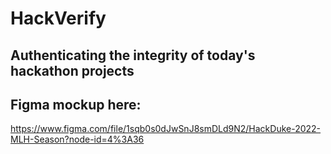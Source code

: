 # HackVerify

## Authenticating the integrity of today's hackathon projects

## Figma mockup here:
https://www.figma.com/file/1sqb0s0dJwSnJ8smDLd9N2/HackDuke-2022-MLH-Season?node-id=4%3A36
